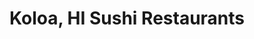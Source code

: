 ---
layout: city
title: Koloa, HI Sushi Restaurants
permalink: /hawaii/koloa/
stateAbbr: HI
stateName: Hawaii
cityName: Koloa

---